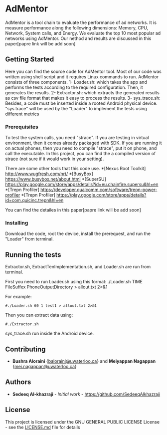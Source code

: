 # AdMentor
AdMentor is a tool chain to evaluate the performance of ad networks. It is measure performance along the following dimensions: Memory, CPU, Network, System calls, and Energy. 
We evaluate the top 10 most popular ad networks using AdMentor. Our nethod and results are discussed in this paper[papre link will be add soon]

## Getting Started
Here you can find the source code for AdMentor tool. Most of our code was written using shell script and it requires Linux commands to run. AdMentor consists of three components. 
1- Loader.sh: which takes the app and performs the tests according to the required configuration. Then, it generates the
results. 
2- Extractor.sh: which extracts the generated results as csv file format that makes it easy to process the results. 
3- sys_trace.sh: Besides, a code must be inserted inside a rooted Android physical device. "sys trace" will be used by
the "Loader" to implement the tests using different metrics

### Prerequisites

To test the system calls, you need "strace". If you are testing in virtual environment, then it comes already packaged with SDK. If you are running it on actual phones, then you need to compile "strace", put it on phone, and call the executable. In this project, you can find the a compiled version of strace (not sure if it would work in your setting).

There are some other tools that this code use. 
*[Nexus Root Toolkit] http://www.wugfresh.com/nrt/
*[BusyBox] https://www.busybox.net/about.html
*[SuperSU] https://play.google.com/store/apps/details?id=eu.chainfire.supersu&hl=en
*[Trepn Profiler] https://developer.qualcomm.com/software/trepn-power-profiler
*[Trepn Profiler] https://play.google.com/store/apps/details?id=com.quicinc.trepn&hl=en

You can find the detailes in this paper[papre link will be add soon]

### Installing

Download the code, root the device, install the prerequest, and run the "Loader" from terminal.

## Running the tests

Extractor.sh, ExtractTenImplementation.sh, and Loader.sh are run from terminal. 

First you need to run Loader.sh using this format: ./Loader.sh TIME FileSuffex PhoneOutputDirectory > allout.txt 2>&1

For example:
```
#./Loader.sh 60 1 test1 > allout.txt 2>&1
```

Then you can extract data using:

```
#./Extractor.sh
```

sys_trace.sh run inside the Android device.

## Contributing
* **Bushra Aloraini** {baloraini@uwaterloo.ca} and  **Meiyappan Nagappan** {mei.nagappan@uwaterloo.ca}

## Authors

* **Sedeeq Al-khazraji** - *Initial work* -
https://github.com/SedeeqAlkhazraji

## License
This project is licensed under the  GNU GENERAL PUBLIC LICENSE License - see the [LICENSE.md](LICENSE.md) file for details

